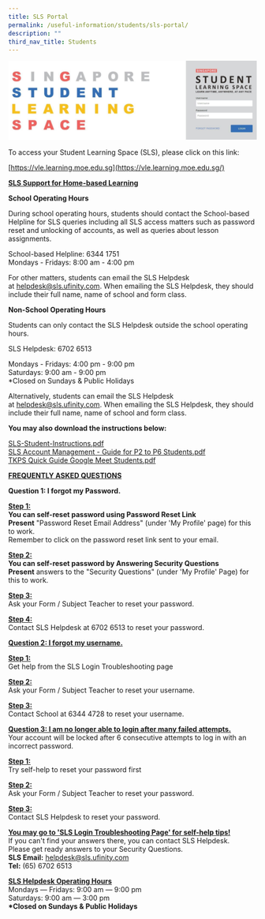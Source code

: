 ```yaml
---
title: SLS Portal
permalink: /useful-information/students/sls-portal/
description: ""
third_nav_title: Students
---
```

![SLS Portal](/images/SLS%20Portal.jpeg)
  

To access your Student Learning Space (SLS), please click on this link:  

[https://vle.learning.moe.edu.sg](https://vle.learning.moe.edu.sg/)  

  

**<u>SLS Support for Home-based Learning</u>**

  

**School Operating Hours**

  

During school operating hours, students should contact the School-based Helpline for SLS queries including all SLS access matters such as password reset and unlocking of accounts, as well as queries about lesson assignments.

  

School-based Helpline: 6344 1751 <br>
Mondays - Fridays: 8:00 am - 4:00 pm

  

For other matters, students can email the SLS Helpdesk at [helpdesk@sls.ufinity.com](mailto:helpdesk@sls.ufinity.com). When emailing the SLS Helpdesk, they should include their full name, name of school and form class.

  

**Non-School Operating Hours**

  

Students can only contact the SLS Helpdesk outside the school operating hours.

  

SLS Helpdesk: 6702 6513

  

Mondays - Fridays: 4:00 pm - 9:00 pm <br>
Saturdays: 9:00 am - 9:00 pm <br>
\*Closed on Sundays & Public Holidays

  

Alternatively, students can email the SLS Helpdesk at [helpdesk@sls.ufinity.com](mailto:helpdesk@sls.ufinity.com). When emailing the SLS Helpdesk, they should include their full name, name of school and form class.

  

  

**You may also download the instructions below:**

  
[SLS-Student-Instructions.pdf](/files/SLS-Student-Instructions.pdf)   <br>
[SLS Account Management - Guide for P2 to P6 Students.pdf](/files/SLS%20Account%20Management%20-%20Guide%20for%20P2%20to%20P6%20Students.pdf) <br>
[TKPS Quick Guide Google Meet Students.pdf](/files/TKPS%20Quick%20Guide%20Google%20Meet%20Students.pdf)
  

**<u>FREQUENTLY ASKED QUESTIONS</u>**

  

**Question 1: I forgot my Password.**

  

**<u>Step 1:</u>** <br>
**You can self-reset password using Password Reset Link** <br>
**Present** "Password Reset Email Address" (under 'My Profile' page) for this to work. <br>
Remember to click on the password reset link sent to your email.

  

**<u>Step 2:</u>** <br>
**You can self-reset password by Answering Security Questions** <br>
**Present** answers to the "Security Questions" (under 'My Profile' Page) for this to work.

  

**<u>Step 3:</u>** <br>
Ask your Form / Subject Teacher to reset your password.

  

**<u>Step 4:</u>** <br>
Contact SLS Helpdesk at 6702 6513 to reset your password.


**<u>Question 2: I forgot my username.</u>**

  

**<u>Step 1:</u>** <br>
Get help from the SLS Login Troubleshooting page

  

**<u>Step 2:</u>** <br>
Ask your Form / Subject Teacher to reset your username.

  

**<u>Step 3:</u>** <br>
Contact School at 6344 4728 to reset your username.


**<u>Question 3: I am no longer able to login after many failed attempts.</u>** <br>
Your account will be locked after 6 consecutive attempts to log in with an incorrect password.

  

**<u>Step 1:</u>** <br>
Try self-help to reset your password first

  

**<u>Step 2:</u>** <br>
Ask your Form / Subject Teacher to reset your password.

  

**<u>Step 3:</u>** <br>
Contact SLS Helpdesk to reset your password.

  

  

**<u>You may go to 'SLS Login Troubleshooting Page' for self-help tips!</u>** <br>
If you can't find your answers there, you can contact SLS Helpdesk. <br>
Please get ready answers to your Security Questions. <br>
**SLS Email:** [helpdesk@sls.ufinity.com](mailto:helpdesk@sls.ufinity.com) <br>
**Tel:** (65) 6702 6513

  

**<u>SLS Helpdesk Operating Hours</u>** <br>
Mondays ― Fridays: 9:00 am ― 9:00 pm <br>
Saturdays: 9:00 am ― 3:00 pm <br>
**\*Closed on Sundays & Public Holidays**